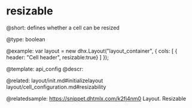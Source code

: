 resizable
=============

@short: 
defines whether a cell can be resized




@type: boolean

@example: 
var layout = new dhx.Layout("layout_container", {
    cols: [
      { header: "Cell header", resizable:true}
    ]
});


@template:	api_config
@descr: 

@related: layout/init.md#initializelayout
layout/cell_configuration.md#resizability

@relatedsample: https://snippet.dhtmlx.com/k2fj4nm0	Layout. Resizable